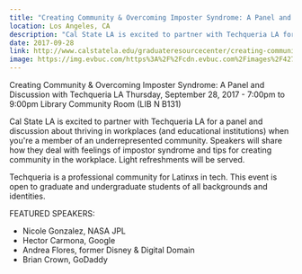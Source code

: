 ```yaml
---
title: "Creating Community & Overcoming Imposter Syndrome: A Panel and Discussion with Techqueria LA"
location: Los Angeles, CA
description: "Cal State LA is excited to partner with Techqueria LA for a panel and discussion about thriving in workplaces (and educational institutions) when you're a member of an underrepresented community. Speakers will share how they deal with feelings of impostor syndrome and tips for creating community in the workplace. Light refreshments will be served."
date: 2017-09-28
link: http://www.calstatela.edu/graduateresourcecenter/creating-community-overcoming-imposter-syndrome-panel-and-discussion
image: https://img.evbuc.com/https%3A%2F%2Fcdn.evbuc.com%2Fimages%2F42798837%2F249256871414%2F1%2Foriginal.jpg?w=800&auto=compress&rect=0%2C0%2C2160%2C1080&s=ff9169ffdf4010f84dd3aebbb638e6a7
---
```


Creating Community & Overcoming Imposter Syndrome: A Panel and Discussion with Techqueria LA
Thursday, September 28, 2017 - 7:00pm to 9:00pm
Library Community Room (LIB N B131)

Cal State LA is excited to partner with Techqueria LA for a panel and discussion about thriving in workplaces (and educational institutions) when you're a member of an underrepresented community. Speakers will share how they deal with feelings of impostor syndrome and tips for creating community in the workplace. Light refreshments will be served.

Techqueria is a professional community for Latinxs in tech. This event is open to graduate and undergraduate students of all backgrounds and identities.

FEATURED SPEAKERS:

- Nicole Gonzalez, NASA JPL
- Hector Carmona, Google
- Andrea Flores, former Disney & Digital Domain
- Brian Crown, GoDaddy
